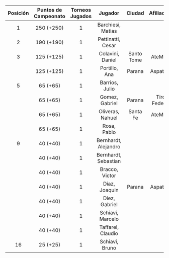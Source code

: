 |  Posición  |  Puntos de Campeonato  |  Torneos Jugados  |       Jugador        |   Ciudad   |  Afiliación  |  Puntos sumados  |
|:----------:|:----------------------:|:-----------------:|:--------------------:|:----------:|:------------:|:----------------:|
|     1      |       250 (+250)       |         1         |  Barchiesi, Matias   |            |              |    250 (T01)     |
|     2      |       190 (+190)       |         1         |  Pettinatti, Cesar   |            |              |    190 (T01)     |
|     3      |       125 (+125)       |         1         |   Colavini, Daniel   | Santo Tome |   AteMeLi    |    125 (T01)     |
|            |       125 (+125)       |         1         |    Portillo, Ana     |   Parana   |   Aspatem    |    125 (T01)     |
|     5      |        65 (+65)        |         1         |    Barrios, Julio    |            |              |     65 (T01)     |
|            |        65 (+65)        |         1         |    Gomez, Gabriel    |   Parana   | Tiro Federal |     65 (T01)     |
|            |        65 (+65)        |         1         |   Oliveras, Nahuel   |  Santa Fe  |   AteMeLi    |     65 (T01)     |
|            |        65 (+65)        |         1         |     Rosa, Pablo      |            |              |     65 (T01)     |
|     9      |        40 (+40)        |         1         | Bernhardt, Alejandro |            |              |     40 (T01)     |
|            |        40 (+40)        |         1         | Bernhardt, Sebastian |            |              |     40 (T01)     |
|            |        40 (+40)        |         1         |    Bracco, Victor    |            |              |     40 (T01)     |
|            |        40 (+40)        |         1         |    Diaz, Joaquin     |   Parana   |   Aspatem    |     40 (T01)     |
|            |        40 (+40)        |         1         |    Diez, Gabriel     |            |              |     40 (T01)     |
|            |        40 (+40)        |         1         |   Schiavi, Marcelo   |            |              |     40 (T01)     |
|            |        40 (+40)        |         1         |  Taffarel, Claudio   |            |              |     40 (T01)     |
|     16     |        25 (+25)        |         1         |    Schiavi, Bruno    |            |              |     25 (T01)     |